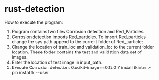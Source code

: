 # rust-detection
How to execute the program:
1.	Program contains two files Corrosion detection and Red_Particles.
2.	Corrosion detection imports Red_particles. To import Red_particles change the sys.path.append to the current folder of Red_particles.
3.	Change the location of train_loc and validation_loc to the current folder location. These folder contains the test and validation data set of images.
4.	Enter the location of test image in input_path.
5.	Execute Corrosion detection.
6.scikit-image==0.15.0
7 install tkinter :- pip instal tk --user
